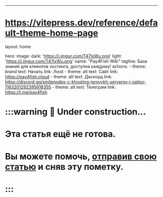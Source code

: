 ---
# https://vitepress.dev/reference/default-theme-home-page
layout: home

hero:
  image: 
    dark: 'https://i.imgur.com/T47lxWu.png'
    light: 'https://i.imgur.com/T47lxWu.png'
  name: "Pay4Fish Wiki"
  tagline: База знаний для клиентов хостинга, доступна каждому!
  actions:
    - theme: brand
      text: Начать
      link: /host
    - theme: alt
      text: Сайт
      link: https://pay4fish.cloud
    - theme: alt
      text: Дискорд
      link: https://discord.gg/smilenodes-c-khosting-igrovykh-serverov-i-saitov-1163201292395618355
    - theme: alt
      text: Телеграм
      link: https://t.me/pay4fish

# :::warning :construction: Under construction...

# Эта статья ещё не готова.

# Вы можете помочь, [отправив свою статью](https://t.me/luckyloo_dev) и сняв эту пометку.
# :::